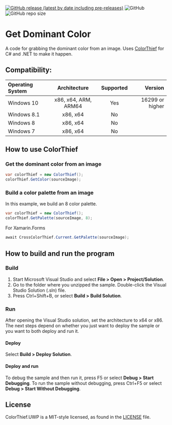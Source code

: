[![GitHub release (latest by date including pre-releases)](https://img.shields.io/github/v/release/kundan2001/ColorThief.UWP?color=brightgreen&include_prereleases)](https://github.com/kundan2001/ColorThief.UWP/releases/latest)
![GitHub](https://img.shields.io/github/license/kundan2001/ColorThief.UWP?label=license)
![GitHub repo size](https://img.shields.io/github/repo-size/kundan2001/ColorThief.UWP)

# Get Dominant Color

A code for grabbing the dominant color from an image. Uses [ColorThief](https://github.com/lokesh/color-thief/) for C# and .NET to make it happen.

## Compatibility:

| Operating System |     Architecture     | Supported |        Version |
| :--------------- | :------------------: | :-------: | -------------: |
| Windows 10       | x86, x64, ARM, ARM64 |    Yes    |16299 or higher |
| Windows 8.1      |       x86, x64       |    No     |                |
| Windows 8        |       x86, x64       |    No     |                |
| Windows 7        |       x86, x64       |    No     |                |               

## How to use ColorThief

### Get the dominant color from an image
```cs
var colorThief = new ColorThief();
colorThief.GetColor(sourceImage);
```

### Build a color palette from an image

In this example, we build an 8 color palette.

```cs
var colorThief = new ColorThief();
colorThief.GetPalette(sourceImage, 8);
```

For Xamarin.Forms

```cs
await CrossColorThief.Current.GetPalette(sourceImage);
```
## How to build and run the program

### Build

1. Start Microsoft Visual Studio and select **File > Open > Project/Solution**.
2. Go to the folder where you unzipped the sample. Double-click the Visual Studio Solution (.sln) file.
3. Press Ctrl+Shift+B, or select **Build > Build Solution**.

### Run

After opening the Visual Studio solution, set the architecture to x64 or x86. The next steps depend on whether you just want to deploy the sample or you want to both deploy and run it.

#### Deploy

Select **Build > Deploy Solution**.

#### Deploy and run

To debug the sample and then run it, press F5 or select **Debug > Start Debugging**. To run the sample without debugging, press Ctrl+F5 or select **Debug > Start Without Debugging**.

## License 

ColorThief.UWP is a MIT-style licensed, as found in the [LICENSE](https://github.com/kundanhere/ColorThief.UWP/blob/master/LICENSE) file.
